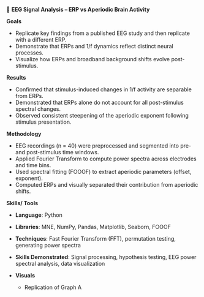 🧠  **EEG Signal Analysis – ERP vs Aperiodic Brain Activity**

**Goals**
+ Replicate key findings from a published EEG study and then replicate with a different ERP.
+ Demonstrate that ERPs and 1/f dynamics reflect distinct neural processes.
+ Visualize how ERPs and broadband background shifts evolve post-stimulus. 
  
**Results**
+ Confirmed that stimulus-induced changes in 1/f activity are separable from ERPs.  
+ Demonstrated that ERPs alone do not account for all post-stimulus spectral changes.
+ Observed consistent steepening of the aperiodic exponent following stimulus presentation.
  
**Methodology**
+ EEG recordings (n = 40) were preprocessed and segmented into pre- and post-stimulus time windows.
+ Applied Fourier Transform to compute power spectra across electrodes and time bins.
+ Used spectral fitting (FOOOF) to extract aperiodic parameters (offset, exponent).
+ Computed ERPs and visually separated their contribution from aperiodic shifts.

**Skills/ Tools**
+ ****Language****: Python
+ ****Libraries****: MNE, NumPy, Pandas, Matplotlib, Seaborn, FOOOF
+ ****Techniques****: Fast Fourier Transform (FFT), permutation testing, generating power spectra
+ ****Skills Demonstrated****: Signal processing, hypothesis testing, EEG power spectral analysis, data visualization

+ **Visuals**
  + Replication of Graph A 
